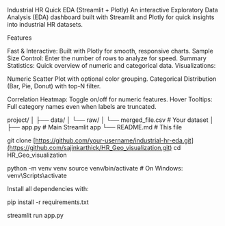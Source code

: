 Industrial HR Quick EDA (Streamlit + Plotly)
An interactive Exploratory Data Analysis (EDA) dashboard built with Streamlit and Plotly for quick insights into industrial HR datasets.

Features

Fast & Interactive: Built with Plotly for smooth, responsive charts.
Sample Size Control: Enter the number of rows to analyze for speed.
Summary Statistics: Quick overview of numeric and categorical data.
Visualizations:

Numeric Scatter Plot with optional color grouping.
Categorical Distribution (Bar, Pie, Donut) with top-N filter.


Correlation Heatmap: Toggle on/off for numeric features.
Hover Tooltips: Full category names even when labels are truncated.

project/
│
├── data/
│   └── raw/
│       └── merged_file.csv   # Your dataset
│
├── app.py                    # Main Streamlit app
└── README.md                 # This file

git clone [https://github.com/your-username/industrial-hr-eda.git](https://github.com/sajinkarthick/HR_Geo_visualization.git)
cd HR_Geo_visualization

python -m venv venv
source venv/bin/activate   # On Windows: venv\Scripts\activate


Install all dependencies with:

pip install -r requirements.txt

streamlit run app.py
